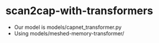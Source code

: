 # scan2cap-with-transformers
- Our model is models/capnet_transformer.py
- Using models/meshed-memory-transformer/
